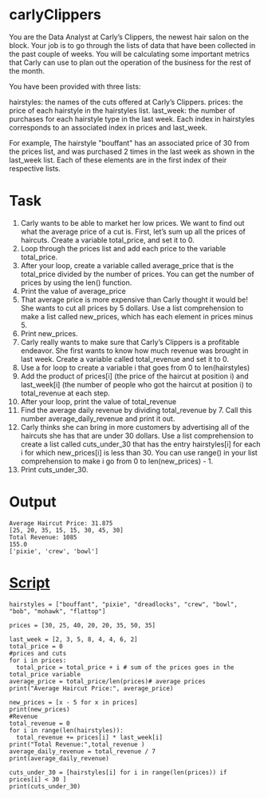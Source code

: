 # carlyClippers
You are the Data Analyst at Carly’s Clippers, the newest hair salon on the block. Your job is to go through the lists of data that have been collected in the past couple of weeks. You will be calculating some important metrics that Carly can use to plan out the operation of the business for the rest of the month.

You have been provided with three lists:

hairstyles: the names of the cuts offered at Carly’s Clippers.
prices: the price of each hairstyle in the hairstyles list.
last_week: the number of purchases for each hairstyle type in the last week.
Each index in hairstyles corresponds to an associated index in prices and last_week.

For example, The hairstyle "bouffant" has an associated price of 30 from the prices list, and was purchased 2 times in the last week as shown in the last_week list. Each of these elements are in the first index of their respective lists.

Task 
= 
1. Carly wants to be able to market her low prices. We want to find out what the average price of a cut is. First, let’s sum up all the prices of haircuts. Create a variable total_price, and set it to 0.
2. Loop through the prices list and add each price to the variable total_price.
3. After your loop, create a variable called average_price that is the total_price divided by the number of prices. You can get the number of prices by using the len() function.
4. Print the value of average_price
5. That average price is more expensive than Carly thought it would be! She wants to cut all prices by 5 dollars. Use a list comprehension to make a list called new_prices, which has each element in prices minus 5.
6. Print new_prices.
7. Carly really wants to make sure that Carly’s Clippers is a profitable endeavor. She first wants to know how much revenue was brought in last week. Create a variable called total_revenue and set it to 0.
8. Use a for loop to create a variable i that goes from 0 to len(hairstyles)
9. Add the product of prices[i] (the price of the haircut at position i) and last_week[i] (the number of people who got the haircut at position i) to total_revenue at each step.
10. After your loop, print the value of total_revenue
11. Find the average daily revenue by dividing total_revenue by 7. Call this number average_daily_revenue and print it out.
12. Carly thinks she can bring in more customers by advertising all of the haircuts she has that are under 30 dollars. Use a list comprehension to create a list called cuts_under_30 that has the entry hairstyles[i] for each i for which new_prices[i] is less than 30. You can use range() in your list comprehension to make i go from 0 to len(new_prices) - 1.
13. Print cuts_under_30.

Output
=
```
Average Haircut Price: 31.875
[25, 20, 35, 15, 15, 30, 45, 30]
Total Revenue: 1085
155.0
['pixie', 'crew', 'bowl']
```
[Script]()
=
```
hairstyles = ["bouffant", "pixie", "dreadlocks", "crew", "bowl", "bob", "mohawk", "flattop"]

prices = [30, 25, 40, 20, 20, 35, 50, 35]

last_week = [2, 3, 5, 8, 4, 4, 6, 2]
total_price = 0
#prices and cuts
for i in prices:
  total_price = total_price + i # sum of the prices goes in the total_price variable
average_price = total_price/len(prices)# average prices
print("Average Haircut Price:", average_price)

new_prices = [x - 5 for x in prices]
print(new_prices)
#Revenue 
total_revenue = 0
for i in range(len(hairstyles)):
  total_revenue += prices[i] * last_week[i]
print("Total Revenue:",total_revenue )
average_daily_revenue = total_revenue / 7
print(average_daily_revenue)

cuts_under_30 = [hairstyles[i] for i in range(len(prices)) if prices[i] < 30 ]
print(cuts_under_30)
```


